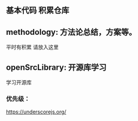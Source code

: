 ## 基本代码 积累仓库

## methodology: 方法论总结，方案等。
平时有积累 请放入这里

## openSrcLibrary: 开源库学习
学习开源库

### 优先级：
https://underscorejs.org/
